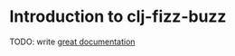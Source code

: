 # Introduction to clj-fizz-buzz

TODO: write [great documentation](http://jacobian.org/writing/what-to-write/)
